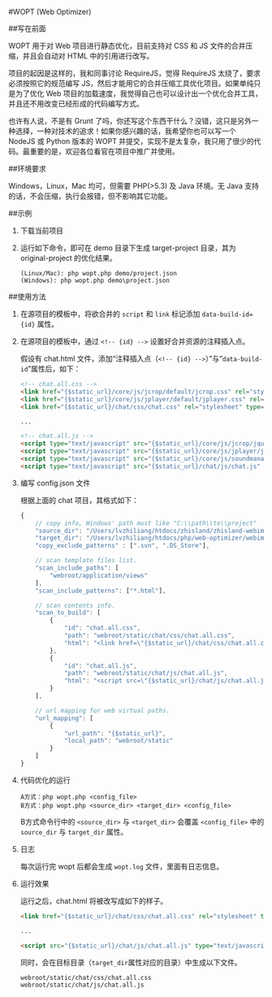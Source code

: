 #WOPT (Web Optimizer)

##写在前面

WOPT 用于对 Web 项目进行静态优化，目前支持对 CSS 和 JS 文件的合并压缩，并且会自动对 HTML 中的引用进行改写。

项目的起因是这样的，我和同事讨论 RequireJS，觉得 RequireJS 太绕了，要求必须按照它的规范编写 JS，然后才能用它的合并压缩工具优化项目。如果单纯只是为了优化 Web 项目的加载速度，我觉得自己也可以设计出一个优化合并工具，并且还不用改变已经形成的代码编写方式。

也许有人说，不是有 Grunt 了吗，你还写这个东西干什么？没错，这只是另外一种选择，一种对技术的追求！如果你感兴趣的话，我希望你也可以写一个 NodeJS 或 Python 版本的 WOPT 并提交，实现不是太复杂，我只用了很少的代码。最重要的是，欢迎各位看官在项目中推广并使用。


##环境要求

Windows，Linux，Mac 均可，但需要 PHP(>5.3) 及 Java 环境。无 Java 支持的话，不会压缩，执行会报错，但不影响​其它功能。

##示例

1. 下载当前项目

2. 运行如下命令，即可在 demo 目录下生成 target-project 目录，其为 original-project 的优化结果。
	```
	(Linux/Mac): php wopt.php demo/project.json
	(Windows): php wopt.php demo\project.json
	```


##使用方法

1.  在源项目的模板中，将欲合并的 `script` 和 `link` 标记添加 `data-build-id={id}` 属性。

2.	在源项目的模板中，通过 `<!-- {id} -->` 设置好合并资源的注释插入点。

	假设有 chat.html 文件，添加“注释插入点（`<!-- {id} -->`）”与“`data-build-id`”属性后，如下：

	```html
	<!-- chat.all.css -->
	<link href="{$static_url}/core/js/jcrop/default/jcrop.css" rel="stylesheet" type="text/css" data-build-id="chat.all.css"/>
	<link href="{$static_url}/core/js/jplayer/default/jplayer.css" rel="stylesheet" type="text/css" data-build-id="chat.all.css"/>
	<link href="{$static_url}/chat/css/chat.css" rel="stylesheet" type="text/css" data-build-id="chat.all.css"/>

	...
	
	<!-- chat.all.js -->
	<script type="text/javascript" src="{$static_url}/core/js/jcrop/jquery.jcrop.js" data-build-id="chat.all.js"></script>
	<script type="text/javascript" src="{$static_url}/core/js/jplayer/jquery.jplayer.js" data-build-id="chat.all.js"></script>
	<script type="text/javascript" src="{$static_url}/core/js/soundmanager2/soundmanager2.js" data-build-id="chat.all.js"></script>
	<script type="text/javascript" src="{$static_url}/chat/js/chat.js" data-build-id="chat.all.js"></script>
	```

3.  编写 config.json 文件

	根据上面的 chat 项目，其格式如下：

	```javascript
	{
		// copy info, Windows' path must like "C:\\path\\to\\project"
		"source_dir": "/Users/lvzhiliang/htdocs/zhisland/zhisland-webim-dev",
		"target_dir": "/Users/lvzhiliang/htdocs/php/web-optimizer/webim",
		"copy_exclude_patterns" : [".svn", ".DS_Store"],

		// scan template files list.
		"scan_include_paths": [
			"webroot/application/views"
		],
		"scan_include_patterns": ["*.html"],

		// scan contents info.
		"scan_to_build": [
			{
				"id": "chat.all.css",
				"path": "webroot/static/chat/css/chat.all.css",
				"html": "<link href=\"{$static_url}/chat/css/chat.all.css\" rel=\"stylesheet\" type=\"text/css\" />"
			},
			{
				"id": "chat.all.js",
				"path": "webroot/static/chat/js/chat.all.js",
				"html": "<script src=\"{$static_url}/chat/js/chat.all.js\" type=\"text/javascript\"></script>"
			}
		],

		// url mapping for web virtual paths.
		"url_mapping": [
			{
				"url_path": "{$static_url}",
				"local_path": "webroot/static"
			}
		]
	}
	```

4.  代码优化的运行
	```
	A方式：php wopt.php <config_file>
	B方式：php wopt.php <source_dir> <target_dir> <config_file>
	```
	B方式命令行中的 `<source_dir>` 与 `<target_dir>` 会覆盖 `<config_file>` 中的 `source_dir` 与 `target_dir` 属性。

5.  日志

	每次运行完 wopt 后都会生成 `wopt.log` 文件，里面有日志信息。

6.  运行效果

	运行之后，chat.html 将被改写成如下的样子。

	```html
	<link href="{$static_url}/chat/css/chat.all.css" rel="stylesheet" type="text/css" />

	...
	
	<script src="{$static_url}/chat/js/chat.all.js" type="text/javascript"></script>
	
	```

	同时，会在目标目录（`target_dir`属性对应的目录）中生成以下文件。

	```
	webroot/static/chat/css/chat.all.css
	webroot/static/chat/js/chat.all.js
	```
